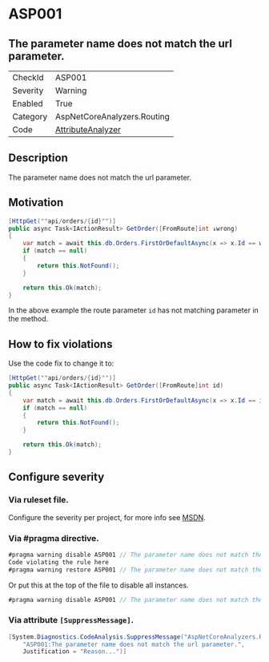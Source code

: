 ﻿# ASP001
## The parameter name does not match the url parameter.

<!-- start generated table -->
<table>
  <tr>
    <td>CheckId</td>
    <td>ASP001</td>
  </tr>
  <tr>
    <td>Severity</td>
    <td>Warning</td>
  </tr>
  <tr>
    <td>Enabled</td>
    <td>True</td>
  </tr>
  <tr>
    <td>Category</td>
    <td>AspNetCoreAnalyzers.Routing</td>
  </tr>
  <tr>
    <td>Code</td>
    <td><a href="https://github.com/DotNetAnalyzers/AspNetCoreAnalyzers/blob/master/AspNetCoreAnalyzers/Analyzers/AttributeAnalyzer.cs">AttributeAnalyzer</a></td>
  </tr>
</table>
<!-- end generated table -->

## Description

The parameter name does not match the url parameter.

## Motivation

```cs
[HttpGet(""api/orders/{id}"")]
public async Task<IActionResult> GetOrder([FromRoute]int ↓wrong)
{
    var match = await this.db.Orders.FirstOrDefaultAsync(x => x.Id == wrong);
    if (match == null)
    {
        return this.NotFound();
    }

    return this.Ok(match);
}
```

In the above example the route parameter `id` has not matching parameter in the method.

## How to fix violations

Use the code fix to change it to:

```cs
[HttpGet(""api/orders/{id}"")]
public async Task<IActionResult> GetOrder([FromRoute]int id)
{
    var match = await this.db.Orders.FirstOrDefaultAsync(x => x.Id == id);
    if (match == null)
    {
        return this.NotFound();
    }

    return this.Ok(match);
}
```

<!-- start generated config severity -->
## Configure severity

### Via ruleset file.

Configure the severity per project, for more info see [MSDN](https://msdn.microsoft.com/en-us/library/dd264949.aspx).

### Via #pragma directive.
```C#
#pragma warning disable ASP001 // The parameter name does not match the url parameter.
Code violating the rule here
#pragma warning restore ASP001 // The parameter name does not match the url parameter.
```

Or put this at the top of the file to disable all instances.
```C#
#pragma warning disable ASP001 // The parameter name does not match the url parameter.
```

### Via attribute `[SuppressMessage]`.

```C#
[System.Diagnostics.CodeAnalysis.SuppressMessage("AspNetCoreAnalyzers.Routing", 
    "ASP001:The parameter name does not match the url parameter.", 
    Justification = "Reason...")]
```
<!-- end generated config severity -->